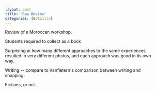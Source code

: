 ```yaml
---
layout: post
title: "Raw Review"
categories: [Botzilla]
---
```


Review of a Moroccan workshop.

Students required to collect as a book

Surprising at how many different approaches to the same experiences resulted in very different photos, and each approach was good in its own way.

Writing -- compare to Vanfletern's comparison between writing and snapping.

Fictions, or not.


